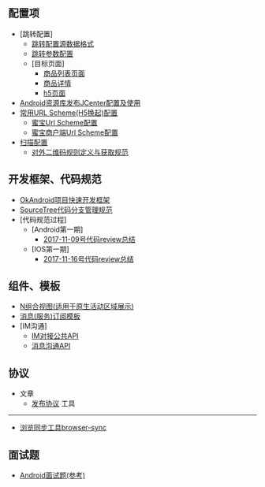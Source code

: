 
配置项
-----
* [跳转配置]
	* [跳转配置源数据格式](/docs/jump_config_source_data_format.md)
	* [跳转参数配置](/docs/jump_param_config.md)
	* [目标页面]
		* [商品列表页面](/jump-config/商品列表页面.md)
		* [商品详情](/jump-config/商品详情.md)
		* [h5页面](/jump-config/h5页面.md)
* [Android资源库发布JCenter配置及使用](/docs/issue_jcenter_config.md)
* [常用URL Scheme(H5换起)配置](/docs/url_scheme_config.md)
	* [蜜宝Url Scheme配置](/docs/mibao_url_scheme_config.md)
	* [蜜宝商户端Url Scheme配置](/docs/mibaomer_url_scheme_config.md)
* [扫描配置](/docs/scan_config.md)
	* [对外二维码规则定义与获取规范](/docs/open_scan_rule.md)

开发框架、代码规范
----------
* [OkAndroid项目快速开发框架](https://github.com/smart005/okandroid)
* [SourceTree代码分支管理规范](/docs/sourcetree_rule.md)
* [代码规范过程]
	* [Android第一期]
		* [2017-11-09号代码review总结](/coderules/android/android_code_rule_1.md)
	* [IOS第一期]
		* [2017-11-16号代码review总结](/coderules/ios/1.md)

组件、模板
------
* [N组合视图(适用于原生活动区域展示)](/templates/docs/n_combination_view.md)
* [消息(服务)订阅模板](/templates/docs/ms/ms_subscriber.md)
* [IM沟通]
	* [IM对接公共API](/templates/docs/im/common-api.md)
	* [消息沟通API](/templates/docs/im/mer-user/api.md)

协议
----
* 文章
	* [发布协议](/protocol/article/issue.md)
工具
----
* [浏览同步工具browser-sync](http://www.browsersync.cn)

面试题
----
* [Android面试题(参考)](/questions/android.md)
